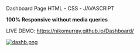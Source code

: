 Dashboard Page HTML - CSS - JAVASCRIPT

**100% Responsive without media queries**



LIVE DEMO: https://nikomurray.github.io/Dashboard/



[![dashb.png](https://i.postimg.cc/gJPtqfvg/dashb.png)](https://postimg.cc/67YhBbbZ)
